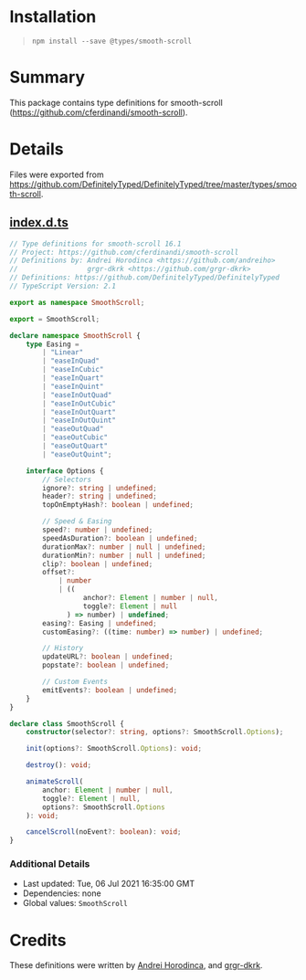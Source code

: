 # Installation
> `npm install --save @types/smooth-scroll`

# Summary
This package contains type definitions for smooth-scroll (https://github.com/cferdinandi/smooth-scroll).

# Details
Files were exported from https://github.com/DefinitelyTyped/DefinitelyTyped/tree/master/types/smooth-scroll.
## [index.d.ts](https://github.com/DefinitelyTyped/DefinitelyTyped/tree/master/types/smooth-scroll/index.d.ts)
````ts
// Type definitions for smooth-scroll 16.1
// Project: https://github.com/cferdinandi/smooth-scroll
// Definitions by: Andrei Horodinca <https://github.com/andreiho>
//                 grgr-dkrk <https://github.com/grgr-dkrk>
// Definitions: https://github.com/DefinitelyTyped/DefinitelyTyped
// TypeScript Version: 2.1

export as namespace SmoothScroll;

export = SmoothScroll;

declare namespace SmoothScroll {
    type Easing =
        | "Linear"
        | "easeInQuad"
        | "easeInCubic"
        | "easeInQuart"
        | "easeInQuint"
        | "easeInOutQuad"
        | "easeInOutCubic"
        | "easeInOutQuart"
        | "easeInOutQuint"
        | "easeOutQuad"
        | "easeOutCubic"
        | "easeOutQuart"
        | "easeOutQuint";

    interface Options {
        // Selectors
        ignore?: string | undefined;
        header?: string | undefined;
        topOnEmptyHash?: boolean | undefined;

        // Speed & Easing
        speed?: number | undefined;
        speedAsDuration?: boolean | undefined;
        durationMax?: number | null | undefined;
        durationMin?: number | null | undefined;
        clip?: boolean | undefined;
        offset?:
            | number
            | ((
                  anchor?: Element | number | null,
                  toggle?: Element | null
              ) => number) | undefined;
        easing?: Easing | undefined;
        customEasing?: ((time: number) => number) | undefined;

        // History
        updateURL?: boolean | undefined;
        popstate?: boolean | undefined;

        // Custom Events
        emitEvents?: boolean | undefined;
    }
}

declare class SmoothScroll {
    constructor(selector?: string, options?: SmoothScroll.Options);

    init(options?: SmoothScroll.Options): void;

    destroy(): void;

    animateScroll(
        anchor: Element | number | null,
        toggle?: Element | null,
        options?: SmoothScroll.Options
    ): void;

    cancelScroll(noEvent?: boolean): void;
}

````

### Additional Details
 * Last updated: Tue, 06 Jul 2021 16:35:00 GMT
 * Dependencies: none
 * Global values: `SmoothScroll`

# Credits
These definitions were written by [Andrei Horodinca](https://github.com/andreiho), and [grgr-dkrk](https://github.com/grgr-dkrk).
